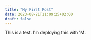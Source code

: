 ```yaml
---
title: "My First Post"
date: 2023-08-21T11:09:25+02:00
draft: false
---
```

This is a test.
I'm deploying this with 'M'.
